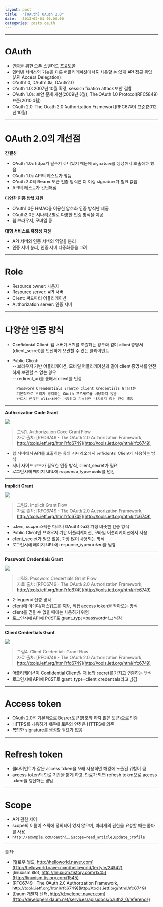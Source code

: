 ```yaml
---
layout: post
title:  "[OAuth] OAuth 2.0"
date:   2015-03-01 00:00:00
categories: posts oauth
---
```


---

# OAuth

- 인증을 위한 오픈 스탠더드 프로토콜
- 인터넷 서비스의 기능을 다른 어플리케이션에서도 사용할 수 있게 API 접근 위임(API Access Delegation)
- OAuth1.0, OAuth1.0a, OAuth2.0
- OAuth 1.0: 2007년 10월 확정, session fixation attack 보안 결함
- OAuth 1.0a: 보안 문제 개선(2009년 6월), The OAuth 1.0 Protocol(RFC5849) 표준(2010 4월)
- OAuth 2.0: The Ouath 2.0 Authorization Framework(RFC6749) 표준(2012년 10월)

--- 

# OAuth 2.0의 개선점

**간결성**  

- OAuth 1.0a https가 필수가 아니었기 때문에 signature를 생성해서 호출애햐 했음
- OAuth 1.0a API의 테스트가 힘듬
- OAuth 2.0의 Bearer 토큰 인증 방식은 더 이상 signature가 필요 없음
- API의 테스트가 간단해짐

**다양한 인증 방법 지원**  

- OAuth1.0은 HMAC을 이용한 암호화 인증 방식만 제공
- OAuth2.0은 시나리오별로 다양한 인증 방식을 제공
- 웹 브라우저, 모바일 등

**대형 서비스로 확장성 지원**  
- API 서버와 인증 서버의 역할을 분리
- 인증 서버 분리, 인증 서버 다중화등을 고려

---

# Role

- Resource owner: 사용자
- Resource server: API 서버
- Client: 써드파티 어플리케이션
- Authorization server: 인증 서버

--- 

# 다양한 인증 방식

- Confidental Client: 웹 서버가 API를 호출하는 경우와 같이 client 증명서(client_secret)를 안전하게 보관할 수 있는 클라이언트
- Public Client:  
-- 브라우저 기반 어플리케이션, 모바일 어플리케이션과 같이 client 증명서를 안전하게 보관할 수 없는 경우  
-- redirect_uri를 통해서 client를 인증


		Password Crendentials Grant와 Client Credentials Grant는  
		기본적으로 우리가 생각하는 OAuth 프로세르를 사용하지 않음  
		반드시 인증된 client에만 사용하고 가능하면 사용하지 않는 편이 좋음


---

**Authorization Code Grant** 

![](/images/oauth/oauth2.0_1.png)  

> 그림1. Authorization Code Grant Flow  
> 자료 출처: [RFC6749 -  The OAuth 2.0 Authorization Framework, http://tools.ietf.org/html/rfc6749](http://tools.ietf.org/html/rfc6749)

- 웹 서버에서 API를 호출하는 등의 시나리오에서 onfidental Client가 사용하는 방식
- 서버 사이드 코드가 필요한 인증 방식, client_secret가 필요
- 로그인시에 페이지 URL에 response_type=code를 넘김

---

**Implicit Grant**  

![](/images/oauth/oauth2.0_2.png)  

> 그림2. Implicit Grant Flow  
> 자료 출처: [RFC6749 -  The OAuth 2.0 Authorization Framework, http://tools.ietf.org/html/rfc6749](http://tools.ietf.org/html/rfc6749)

- token, scope 스펙은 다르나 OAuth1.0a와 가장 비슷한 인증 방식
- Public Client인 브라우저 기반 어플리케이션, 모바일 어플리케이션에서 사용
- client_secret가 필요 없음, 가장 많이 사용되는 방식
- 로그인시에 페이지 URL에 response_type=token을 넘김

---

**Password Credentials Grant**  

![](/images/oauth/oauth2.0_3.png)  

> 그림3. Password Credentials Grant Flow  
> 자료 출처: [RFC6749 -  The OAuth 2.0 Authorization Framework, http://tools.ietf.org/html/rfc6749](http://tools.ietf.org/html/rfc6749)

- 2-leggend 인증 방식
- client에 아이디/패스워드를 저장, 직접 access token을 받아오는 방식
- client를 믿을 수 없을 때에는 사용하기 위험
- 로그인시에 API에 POST로 grant_type=password라고 넘김

--- 

**Client Credentials Grant**  

![](/images/oauth/oauth2.0_4.png)  

> 그림4. Client Credentials Grant Flow  
> 자료 출처: [RFC6749 -  The OAuth 2.0 Authorization Framework, http://tools.ietf.org/html/rfc6749](http://tools.ietf.org/html/rfc6749)

- 어플리케이션이 Confidential Client일 때 id와 secret를 가지고 인증하는 방식  
- 로그인시에 API에 POST로 grant_type=client_credentials라고 넘김  

---

# Access token

- OAuth 2.0은 기본적으로 Bearer토큰(암호화 하지 않은 토큰)으로 인증
- HTTPS를 사용하기 때문에 토큰의 안전은 HTTPS에 의존
- 복잡한 signature를 생성할 필요가 없음

--- 

# Refresh token

- 클라이언트가 같은 access token을 오래 사용하면 해킹에 노출된 위험이 큼
- access token의 만료 기간을 짧게 하고, 만료가 되면 refresh token으로 access token을 갱신하는 방법

---

# Scope

- API 권한 제어
- scope의 이름이 스펙에 정의되어 있지 않으며, 여러개의 권한을 요청할 때는 콤마를 사용
- `http://example.com/oauth?….&scope=read_article,update_profile`

---

출처:  

- [핼로우 월드, http://helloworld.naver.com](http://helloworld.naver.com/helloworld/textyle/24942) 
- [linuxism Blot, http://linuxism.tistory.com/1545](http://linuxism.tistory.com/1545)
- [RFC6749 -  The OAuth 2.0 Authorization Framework, http://tools.ietf.org/html/rfc6749](http://tools.ietf.org/html/rfc6749)
- [Daum 개발자 센터, http://developer.naver.com](http://developers.daum.net/services/apis/docs/oauth2_0/reference)